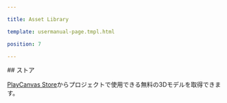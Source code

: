 ---
title: Asset Library
template: usermanual-page.tmpl.html
position: 7
---

## ストア

 [PlayCanvas Store][1]からプロジェクトで使用できる無料の3Dモデルを取得できます。

[1]: http://store.playcanvas.com/

